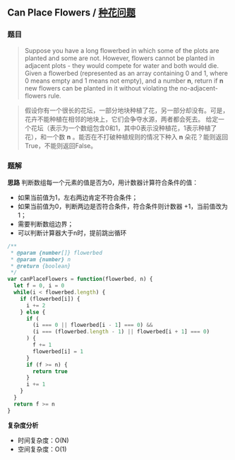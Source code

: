 ##  Can Place Flowers / [种花问题](https://leetcode-cn.com/problems/can-place-flowers/)

### 题目
> Suppose you have a long flowerbed in which some of the plots are planted and some are not. However, flowers cannot be planted in adjacent plots - they would compete for water and both would die.
Given a flowerbed (represented as an array containing 0 and 1, where 0 means empty and 1 means not empty), and a number **n**, return if **n** new flowers can be planted in it without violating the no-adjacent-flowers rule.

> 假设你有一个很长的花坛，一部分地块种植了花，另一部分却没有。可是，花卉不能种植在相邻的地块上，它们会争夺水源，两者都会死去。
给定一个花坛（表示为一个数组包含0和1，其中0表示没种植花，1表示种植了花），和一个数 **n** 。能否在不打破种植规则的情况下种入 **n** 朵花？能则返回True，不能则返回False。

### 题解
**思路**
判断数组每一个元素的值是否为0，用计数器计算符合条件的值：
+ 如果当前值为1，左右两边肯定不符合条件；
+ 如果当前值为0，判断两边是否符合条件，符合条件则计数器 +1，当前值改为1；
+ 需要判断数组边界；
+ 可以判断计算器大于n时，提前跳出循环

```js
/**
 * @param {number[]} flowerbed
 * @param {number} n
 * @return {boolean}
 */
var canPlaceFlowers = function(flowerbed, n) {
  let f = 0, i = 0
  while(i < flowerbed.length) {
    if (flowerbed[i]) {
      i += 2
    } else {
      if (
        (i === 0 || flowerbed[i - 1] === 0) &&
        (i === (flowerbed.length - 1) || flowerbed[i + 1] === 0)
      ) {
        f += 1
        flowerbed[i] = 1
      }
      if (f >= n) {
        return true
      }
      i += 1
    }
  }
  return f >= n
}
```

**复杂度分析**
+ 时间复杂度：O(N)
+ 空间复杂度：O(1)
